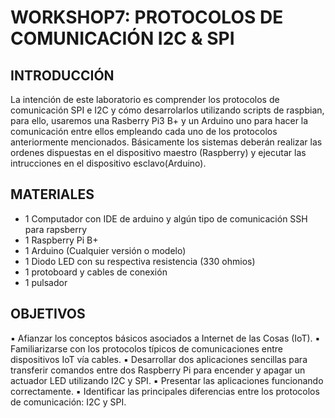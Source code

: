 # WORKSHOP7: PROTOCOLOS DE COMUNICACIÓN I2C & SPI

## INTRODUCCIÓN
La intención de este laboratorio es comprender los protocolos de comunicación SPI e I2C y cómo desarrolarlos utilizando scripts  de raspbian, para ello, usaremos una Rasberry Pi3 B+ y un Arduino uno para hacer la comunicación entre ellos empleando cada uno de los protocolos anteriormente mencionados. 
Básicamente los sistemas deberán realizar las ordenes dispuestas en el dispositivo maestro (Raspberry) y ejecutar las intrucciones en el dispositivo esclavo(Arduino).

## MATERIALES
* 1 Computador con IDE de arduino y algún tipo de comunicación SSH para rapsberry
* 1 Raspberry Pi B+
* 1 Arduino (Cualquier versión o modelo)
* 1 Diodo LED con su respectiva resistencia (330 ohmios)
* 1 protoboard y cables de conexión
* 1 pulsador

## OBJETIVOS
▪ Afianzar los conceptos básicos asociados a Internet de las Cosas (IoT).
▪ Familiarizarse con los protocolos típicos de comunicaciones entre dispositivos IoT vía cables.
▪ Desarrollar dos aplicaciones sencillas para transferir comandos entre dos Raspberry Pi para encender y apagar un actuador LED utilizando I2C y SPI.
▪ Presentar las aplicaciones funcionando correctamente.
▪ Identificar las principales diferencias entre los protocolos de comunicación: I2C y SPI.
